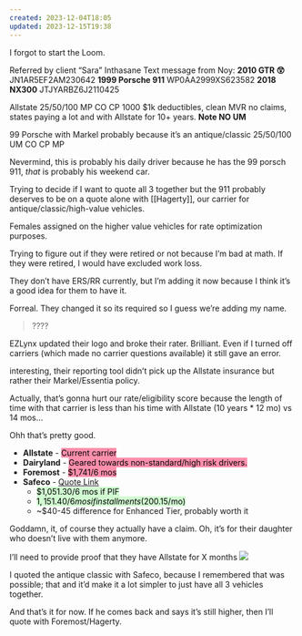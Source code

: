```yaml
---
created: 2023-12-04T18:05
updated: 2023-12-15T19:38
---
```

I forgot to start the Loom.

Referred by client “Sara” Inthasane
Text message from Noy:
**2010 GTR 😲**
JN1AR5EF2AM230642
**1999 Porsche 911**
WP0AA2999XS623582
**2018 NX300**
JTJYARBZ6J2110425

Allstate 25/50/100 MP CO CP 1000
$1k deductibles, clean MVR no claims, states paying a lot and with Allstate for 10+ years. **Note NO UM**


99 Porsche with Markel probably because it’s an antique/classic
25/50/100 UM CO CP MP 

Nevermind, this is probably his daily driver because he has the 99 porsch 911, *that* is probably his weekend car.

Trying to decide if I want to quote all 3 together but the 911 probably deserves to be on a quote alone with [[Hagerty]], our carrier for antique/classic/high-value vehicles.

Females assigned on the higher value vehicles for rate optimization purposes.

Trying to figure out if they were retired or not because I’m bad at math. If they were retired, I would have excluded work loss.

They don’t have ERS/RR currently, but I’m adding it now because I think it’s a good idea for them to have it.

Forreal. They changed it so its required so I guess we’re adding my name.

>???? 

EZLynx updated their logo and broke their rater. Brilliant. Even if I turned off carriers (which made no carrier questions available) it still gave an error.

interesting, their reporting tool didn’t pick up the Allstate insurance but rather their Markel/Essentia policy.

Actually, that’s gonna hurt our rate/eligibility score because the length of time with that carrier is less than his time with Allstate (10 years * 12 mo) vs 14 mos…

Ohh that’s pretty good.

- **Allstate** - <mark style="background: #FF5582A6;">Current carrier </mark>
- **Dairyland** - <mark style="background: #FF5582A6;">Geared towards non-standard/high risk drivers.</mark>
- **Foremost** - <mark style="background: #FF5582A6;">$1,741/6 mos</mark>
- **Safeco** - [Quote Link](https://drive.google.com/file/d/1gOXSHmVA0fXI58dDdpxnXeoUBIkrJRQz/view)
	- <mark style="background: #BBFABBA6;">$1,051.30/6 mos if PIF</mark>
	- <mark style="background: #BBFABBA6;">$1,151.40/6 mos if installments ($200.15/mo)</mark>
	- ~$40-45 difference for Enhanced Tier, probably worth it

Goddamn, it, of course they actually have a claim. Oh, it’s for their daughter who doesn’t live with them anymore.

I’ll need to provide proof that they have Allstate for X months
![](https://i.imgur.com/K7gpOEB.png)

I quoted the antique classic with Safeco, because I remembered that was possible; that and it’d make it a lot simpler to just have all 3 vehicles together.

And that’s it for now. If he comes back and says it’s still higher, then I’ll quote with Foremost/Hagerty.

